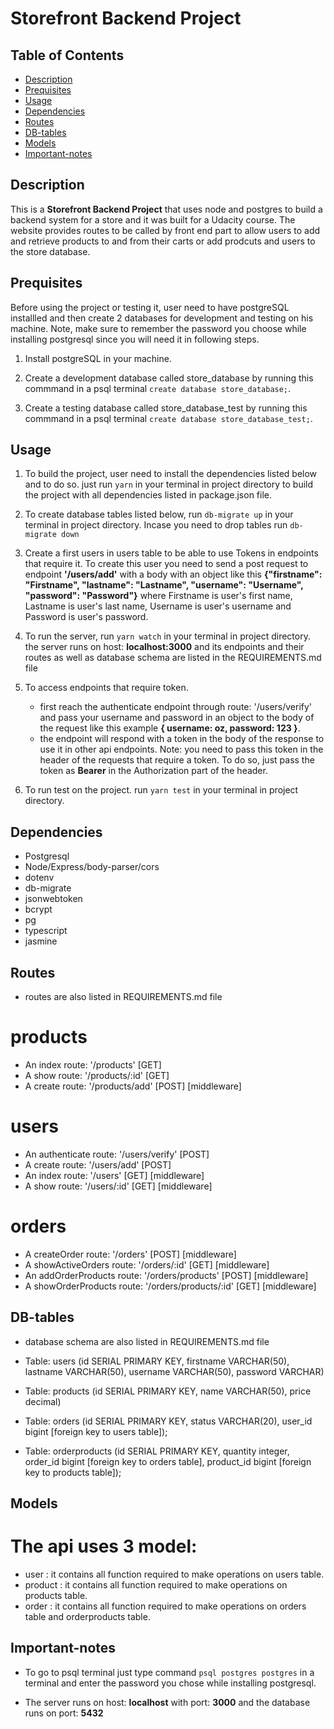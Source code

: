 # Storefront Backend Project

## Table of Contents  

* [Description](#description)   
* [Prequisites](#prequisites)    
* [Usage](#usage)     
* [Dependencies](#dependencies)      
* [Routes](#routes)    
* [DB-tables](#db-tables)   
* [Models](#models)    
* [Important-notes](#important-notes)
 
## Description   

This is a **Storefront Backend Project** that uses node and postgres to build a backend system for a store and it was built for a Udacity course. The website provides routes to be called by front end part to allow users to add and retrieve products to and from their carts or add prodcuts and users to the store database.  

## Prequisites 

Before using the project or testing it, user need to have postgreSQL installled and then create 2 databases for development and testing on his machine. Note, make sure to remember the password you choose while installing postgresql since you will need it in following steps.

1. Install postgreSQL in your machine.     

1. Create a development database called store_database by running this commmand in a psql terminal `create database store_database;`.     

2. Create a testing database called store_database_test by running this commmand in a psql terminal `create database store_database_test;`.    

## Usage  

1. To build the project, user need to install the dependencies listed below and to do so. just run `yarn` in your terminal in project directory to build the project with all dependencies listed in package.json file.   

2. To create database tables listed below, run `db-migrate up` in your terminal in project directory. Incase you need to drop tables run `db-migrate down`

3. Create a first users in users table to be able to use Tokens in endpoints that require it. To create this user you need to send a post request to endpoint **'/users/add'** with a body with an object like this **{"firstname": "Firstname", "lastname": "Lastname", "username": "Username", "password": "Password"}** where Firstname is user's first name, Lastname is user's last name, Username is user's username and Password is user's password.  

4. To run the server, run `yarn watch` in your terminal in project directory. the server runs on host: **localhost:3000** and its endpoints and their routes as well as database schema are listed in the REQUIREMENTS.md file

5. To access endpoints that require token. 
    - first reach the authenticate endpoint through route: '/users/verify' and pass your username and password in an object to the body of the request like this example **{ username: oz, password: 123 }**. 
    - the endpoint will respond with a token in the body of the response to use it in other api endpoints. Note: you need to pass this token in the header of the requests that require a token. To do so, just pass the token as **Bearer** in the Authorization part of the header.

6. To run test on the project. run `yarn test` in your terminal in project directory. 

## Dependencies   
- Postgresql
- Node/Express/body-parser/cors 
- dotenv
- db-migrate
- jsonwebtoken
- bcrypt
- pg
- typescript
- jasmine

## Routes
- routes are also listed in REQUIREMENTS.md file    

# products
- An index  route: '/products' [GET]    
- A  show   route: '/products/:id' [GET]     
- A  create route: '/products/add' [POST] [middleware]   

# users   
- An authenticate route: '/users/verify' [POST]    
- A  create       route: '/users/add'    [POST]     
- An index        route: '/users'        [GET] [middleware]    
- A  show         route: '/users/:id'    [GET] [middleware]     

# orders    
- A  createOrder        route: '/orders'              [POST] [middleware]     
- A  showActiveOrders   route: '/orders/:id'          [GET]  [middleware]  
- An addOrderProducts   route: '/orders/products'     [POST] [middleware]    
- A  showOrderProducts  route: '/orders/products/:id' [GET]  [middleware]     

## DB-tables
- database schema are also listed in REQUIREMENTS.md file

- Table: users (id SERIAL PRIMARY KEY, firstname VARCHAR(50), lastname VARCHAR(50), username VARCHAR(50), password VARCHAR)    

- Table: products (id SERIAL PRIMARY KEY, name VARCHAR(50), price decimal)   

- Table: orders (id SERIAL PRIMARY KEY, status VARCHAR(20), user_id bigint [foreign key to users table]);

- Table: orderproducts (id SERIAL PRIMARY KEY, quantity integer, order_id bigint [foreign key to orders table], product_id bigint [foreign key to products table]);

## Models

# The api uses 3 model:

- user : it contains all function required to make operations on users table.
- product : it contains all function required to make operations on products table.
- order : it contains all function required to make operations on orders table and orderproducts table.


## Important-notes

- To go to psql terminal just type command `psql postgres postgres` in a terminal and enter the password you chose while installing postgresql.

- The server runs on host: **localhost** with port: **3000** and the database runs on port: **5432**
